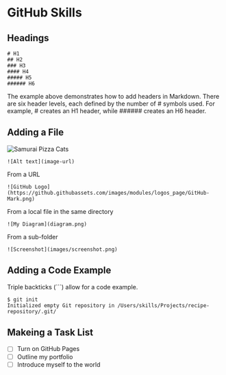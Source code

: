 # GitHub Skills

## Headings
```
# H1
## H2
### H3
#### H4
##### H5
###### H6
```
The example above demonstrates how to add headers in Markdown. There are six header levels, each defined by the number of # symbols used. For example, # creates an H1 header, while ###### creates an H6 header.

## Adding a File

![Samurai Pizza Cats](https://github.com/hihorton/hihorton.github.io/blob/main/images/spc.jpg)

```
![Alt text](image-url)
```
From a URL
```
![GitHub Logo](https://github.githubassets.com/images/modules/logos_page/GitHub-Mark.png)
```
From a local file in the same directory
```
![My Diagram](diagram.png)
```
From a sub-folder
```
![Screenshot](images/screenshot.png)
```

## Adding a Code Example

Triple backticks (```) allow for a code example.
```
$ git init
Initialized empty Git repository in /Users/skills/Projects/recipe-repository/.git/
```
## Makeing a Task List

- [ ] Turn on GitHub Pages
- [ ] Outline my portfolio
- [ ] Introduce myself to the world
